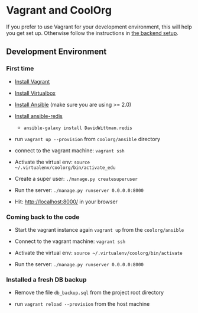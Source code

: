 # Vagrant and CoolOrg

If you prefer to use Vagrant for your development environment, this will help you get set up. Otherwise follow the instructions in [the backend setup](./backend.md).

## Development Environment

### First time

* [Install Vagrant](http://vagrantup.com)

* [Install Virtualbox](http://virtualbox.org)

* [Install Ansible](http://ansible.com) (make sure you are using >= 2.0)

* [Install ansible-redis](https://github.com/DavidWittman/ansible-redis)

  * `ansible-galaxy install DavidWittman.redis`

* run `vagrant up --provision` from `coolorg/ansible` directory


* connect to the vagrant machine: `vagrant ssh`

* Activate the virtual env: `source ~/.virtualenv/coolorg/bin/activate_edu`

* Create a super user: `./manage.py createsuperuser`

* Run the server: `./manage.py runserver 0.0.0.0:8000`

* Hit: [http://localhost:8000/](http://localhost:8000) in your browser



### Coming back to the code

* Start the vagrant instance again `vagrant up` from the `coolorg/ansible`

* Connect to the vagrant machine: `vagrant ssh`

* Activate the virtual env: `source ~/.virtualenv/coolorg/bin/activate`

* Run the server: `./manage.py runserver 0.0.0.0:8000`


### Installed a fresh DB backup

* Remove the file `db_backup.sql` from the project root directory

* run `vagrant reload --provision` from the host machine
